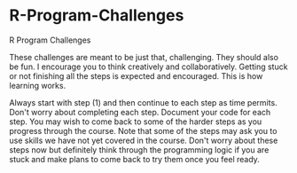 # R-Program-Challenges
R Program Challenges 

These challenges are meant to be just that, challenging. They should also be fun. I encourage you to think creatively and collaboratively. Getting stuck or not finishing all the steps is expected and encouraged. This is how learning works.

Always start with step (1) and then continue to each step as time permits. Don't worry about completing each step. Document your code for each step. You may wish to come back to some of the harder steps as you progress through the course. Note that some of the steps may ask you to use skills we have not yet covered in the course. Don't worry about these steps now but definitely think through the programming logic if you are stuck and make plans to come back to try them once you feel ready.
